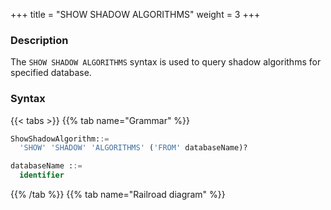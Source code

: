 +++
title = "SHOW SHADOW ALGORITHMS"
weight = 3
+++

### Description

The `SHOW SHADOW ALGORITHMS` syntax is used to query shadow algorithms for specified database.

### Syntax

{{< tabs >}}
{{% tab name="Grammar" %}}
```sql
ShowShadowAlgorithm::=
  'SHOW' 'SHADOW' 'ALGORITHMS' ('FROM' databaseName)?

databaseName ::=
  identifier
```
{{% /tab %}}
{{% tab name="Railroad diagram" %}}
<iframe frameborder="0" name="diagram" id="diagram" width="100%" height="100%"></iframe>
{{% /tab %}}
{{< /tabs >}}

### Supplement

- When `databaseName` is not specified, the default is the currently used `DATABASE`. If `DATABASE` is not used, `No database selected` will be prompted.

### Return value description

| Column                | Description                 |
|-----------------------|-----------------------------|
| shadow_algorithm_name | Shadow algorithm name       |
| type                  | Shadow algorithm type       |
| props                 | Shadow algorithm properties |
| is_default            | Default                     |

### Example

- Query shadow algorithms for specified database.

```sql
SHOW SHADOW ALGORITHMS FROM shadow_db;
```

```sql
mysql> SHOW SHADOW ALGORITHMS FROM shadow_db;
+-------------------------+-------------+-----------------------------------------+------------+
| shadow_algorithm_name   | type        | props                                   | is_default |
+-------------------------+-------------+-----------------------------------------+------------+
| user_id_match_algorithm | VALUE_MATCH | column=user_id,operation=insert,value=1 | false      |
+-------------------------+-------------+-----------------------------------------+------------+
1 row in set (0.00 sec)
```

- Query shadow algorithms for current database.

```sql
SHOW SHADOW ALGORITHMS;
```

```sql
mysql> SHOW SHADOW ALGORITHMS;
+-------------------------+-------------+-----------------------------------------+------------+
| shadow_algorithm_name   | type        | props                                   | is_default |
+-------------------------+-------------+-----------------------------------------+------------+
| user_id_match_algorithm | VALUE_MATCH | column=user_id,operation=insert,value=1 | false      |
+-------------------------+-------------+-----------------------------------------+------------+
1 row in set (0.00 sec)
```

### Reserved word

`SHOW`, `SHADOW`, `ALGORITHMS`, `FROM`

### Related links

- [Reserved word](/en/user-manual/shardingsphere-proxy/distsql/syntax/reserved-word/)
